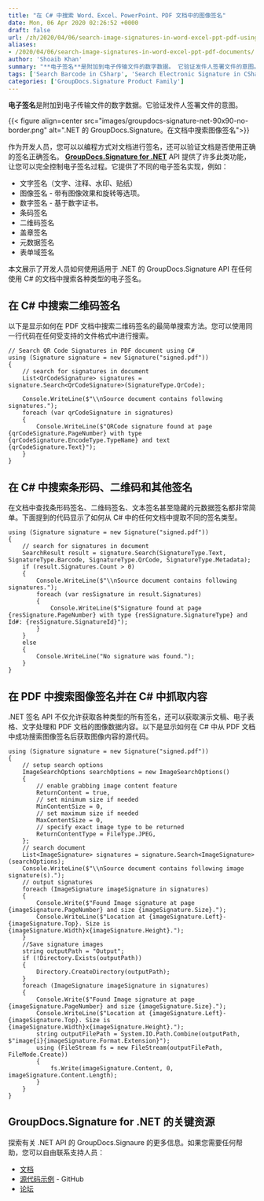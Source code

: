 ```yaml
---
title: "在 C# 中搜索 Word、Excel、PowerPoint、PDF 文档中的图像签名"
date: Mon, 06 Apr 2020 02:26:52 +0000
draft: false
url: /zh/2020/04/06/search-image-signatures-in-word-excel-ppt-pdf-using-csharp/
aliases:
- /2020/04/06/search-image-signatures-in-word-excel-ppt-pdf-documents/
author: 'Shoaib Khan'
summary: "**电子签名**是附加到电子传输文件的数字数据。 它验证发件人签署文件的意图。"
tags: ['Search Barcode in CSharp', 'Search Electronic Signature in CSharp', 'Search QR code in CSharp', 'Search Signatures in CSharp']
categories: ['GroupDocs.Signature Product Family']
---
```


**电子签名**是附加到电子传输文件的数字数据。它验证发件人签署文件的意图。



{{< figure align=center src="images/groupdocs-signature-net-90x90-no-border.png" alt=".NET 的 GroupDocs.Signature。在文档中搜索图像签名">}}


作为开发人员，您可以以编程方式对文档进行签名，还可以验证文档是否使用正确的签名正确签名。 [**GroupDocs.Signature for .NET**][1] API 提供了许多此类功能，让您可以完全控制电子签名过程。它提供了不同的电子签名实现，例如：

* 文字签名（文字、注释、水印、贴纸）
* 图像签名 - 带有图像效果和旋转等选项。
* 数字签名 - 基于数字证书。
* 条码签名
* 二维码签名
* 盖章签名
* 元数据签名
* 表单域签名

本文展示了开发人员如何使用适用于 .NET 的 GroupDocs.Signature API 在任何使用 C# 的文档中搜索各种类型的电子签名。

## 在 C# 中搜索二维码签名

以下是显示如何在 PDF 文档中搜索二维码签名的最简单搜索方法。您可以使用同一行代码在任何受支持的文件格式中进行搜索。

```
// Search QR Code Signatures in PDF document using C#
using (Signature signature = new Signature("signed.pdf"))
{
    // search for signatures in document
    List<QrCodeSignature> signatures = signature.Search<QrCodeSignature>(SignatureType.QrCode);
 
    Console.WriteLine($"\\nSource document contains following signatures.");
    foreach (var qrCodeSignature in signatures)
    {
        Console.WriteLine($"QRCode signature found at page {qrCodeSignature.PageNumber} with type {qrCodeSignature.EncodeType.TypeName} and text {qrCodeSignature.Text}");
    }
}
```

## 在 C# 中搜索条形码、二维码和其他签名

在文档中查找条形码签名、二维码签名、文本签名甚至隐藏的元数据签名都非常简单。下面提到的代码显示了如何从 C# 中的任何文档中提取不同的签名类型。

```
using (Signature signature = new Signature("signed.pdf"))
{
    // search for signatures in document
    SearchResult result = signature.Search(SignatureType.Text, SignatureType.Barcode, SignatureType.QrCode, SignatureType.Metadata);
    if (result.Signatures.Count > 0)
    {
        Console.WriteLine($"\\nSource document contains following signatures.");
        foreach (var resSignature in result.Signatures)
        {
            Console.WriteLine($"Signature found at page {resSignature.PageNumber} with type {resSignature.SignatureType} and Id#: {resSignature.SignatureId}");
        }
    }
    else
    {
        Console.WriteLine("No signature was found.");
    }                
}
```

## 在 PDF 中搜索图像签名并在 C# 中抓取内容

.NET 签名 API 不仅允许获取各种类型的所有签名，还可以获取演示文稿、电子表格、文字处理和 PDF 文档的图像数据内容。以下是显示如何在 C# 中从 PDF 文档中成功搜索图像签名后获取图像内容的源代码。

```
using (Signature signature = new Signature("signed.pdf"))
{
    // setup search options
    ImageSearchOptions searchOptions = new ImageSearchOptions()
    {
        // enable grabbing image content feature
        ReturnContent = true,
        // set minimum size if needed
        MinContentSize = 0,
        // set maximum size if needed
        MaxContentSize = 0,                    
        // specify exact image type to be returned
        ReturnContentType = FileType.JPEG,                                   
    };
    // search document
    List<ImageSignature> signatures = signature.Search<ImageSignature>(searchOptions);
    Console.WriteLine($"\\nSource document contains following image signature(s).");
    // output signatures
    foreach (ImageSignature imageSignature in signatures)
    {
        Console.Write($"Found Image signature at page {imageSignature.PageNumber} and size {imageSignature.Size}.");
        Console.WriteLine($"Location at {imageSignature.Left}-{imageSignature.Top}. Size is {imageSignature.Width}x{imageSignature.Height}.");
    }
    //Save signature images
    string outputPath = "Output";
    if (!Directory.Exists(outputPath))
    {
        Directory.CreateDirectory(outputPath);
    }
    foreach (ImageSignature imageSignature in signatures)
    {
        Console.Write($"Found Image signature at page {imageSignature.PageNumber} and size {imageSignature.Size}.");
        Console.WriteLine($"Location at {imageSignature.Left}-{imageSignature.Top}. Size is {imageSignature.Width}x{imageSignature.Height}.");
        string outputFilePath = System.IO.Path.Combine(outputPath, $"image{i}{imageSignature.Format.Extension}");
        using (FileStream fs = new FileStream(outputFilePath, FileMode.Create))
        {
            fs.Write(imageSignature.Content, 0, imageSignature.Content.Length);
        }
    }
}
```

## GroupDocs.Signature for .NET 的关键资源

探索有关 .NET API 的 GroupDocs.Signaure 的更多信息。如果您需要任何帮助，您可以自由联系支持人员：

* [文档][2]
* [源代码示例][3] - GitHub
* [论坛][4]







[1]: https://products.groupdocs.com/signature/net
[2]: https://docs.groupdocs.com/display/signaturenet/Home
[3]: https://github.com/groupdocs-signature/GroupDocs.Signature-for-.NET
[4]: https://forum.groupdocs.com/c/signature


